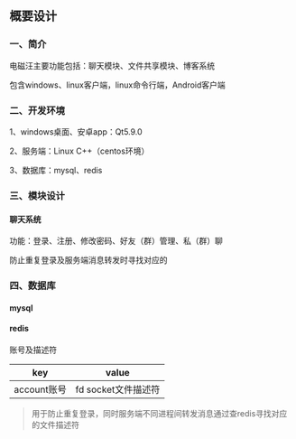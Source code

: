 ## 概要设计

### 一、简介

电磁汪主要功能包括：聊天模块、文件共享模块、博客系统

包含windows、linux客户端，linux命令行端，Android客户端

### 二、开发环境

1、windows桌面、安卓app：Qt5.9.0

2、服务端：Linux C++（centos环境）

3、数据库：mysql、redis

### 三、模块设计

#### 聊天系统

功能：登录、注册、修改密码、好友（群）管理、私（群）聊

防止重复登录及服务端消息转发时寻找对应的



### 四、数据库

#### mysql





#### redis

账号及描述符

| key         | value               |
| ----------- | ------------------- |
| account账号 | fd socket文件描述符 |

> 用于防止重复登录，同时服务端不同进程间转发消息通过查redis寻找对应的文件描述符

